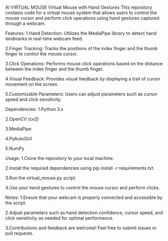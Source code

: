AI VIRTUAL MOUSE
Virtual Mouse with Hand Gestures
This repository contains code for a virtual mouse system that allows users to control the mouse cursor and perform click operations using hand gestures captured through a webcam.

Features:
1.Hand Detection: Utilizes the MediaPipe library to detect hand landmarks in real-time webcam feed.

2.Finger Tracking: Tracks the positions of the index finger and the thumb finger to control the mouse cursor.

3.Click Operations: Performs mouse click operations based on the distance between the index finger and the thumb finger.

4.Visual Feedback: Provides visual feedback by displaying a trail of cursor movement on the screen.

5.Customizable Parameters: Users can adjust parameters such as cursor speed and click sensitivity.

Dependencies:
1.Python 3.x

2.OpenCV (cv2)

3.MediaPipe

4.PyAutoGUI

5.NumPy

Usage:
1.Clone the repository to your local machine.

2.Install the required dependencies using pip install -r requirements.txt.

3.Run the virtual_mouse.py script.

4.Use your hand gestures to control the mouse cursor and perform clicks.

Notes:
1.Ensure that your webcam is properly connected and accessible by the script.

2.Adjust parameters such as hand detection confidence, cursor speed, and click sensitivity as needed for optimal performance.

3.Contributions and feedback are welcome! Feel free to submit issues or pull requests.
